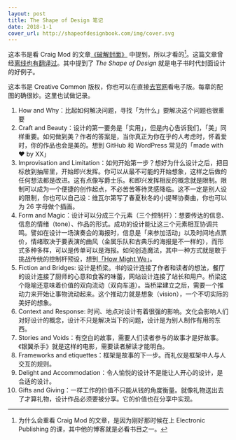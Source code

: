 ```yaml
---
layout: post
title: The Shape of Design 笔记
date: 2018-1-1
cover_url: http://shapeofdesignbook.com/img/cover.svg
---
```


这本书是看 Craig Mod 的文章[《破解封面》](https://craigmod.com/journal/hack_the_cover/) 中提到，所以才看的[^1]。这篇文章曾经[离线也有翻译过](http://weixin.sogou.com/weixin?type=2&s_from=input&query=%E7%A0%B4%E8%A7%A3%E5%B0%81%E9%9D%A2+%E7%A6%BB%E7%BA%BF%E9%98%85%E8%AF%BB)。其中提到了 *The Shape of Design* 就是电子书时代封面设计的好例子。

这本书是 Creative Common 版权，你也可以在直接[去官网](http://shapeofdesignbook.com/)看电子版。每章的配图的确很妙。这里也试做记录。


1. How and Why：比起如何解决问题，寻找「为什么」要解决这个问题也很重要
2. Craft and Beauty：设计的第一要务是「实用」，但是内心告诉我们，「美」同样重要。如何做到美？作者的答案是，当你真正为你在乎的人考虑时，怀着爱时，你的作品也会是美的。想到 GitHub 和 WordPress 常见的「made with ❤ by XX」
3. Improvisation and Limitation：如何开始第一步？想好为什么设计之后，把目标放到抽屉里，开始即兴发挥。你可以从最不可能的开始想象，这样之后做的任何想法都是改进。这有点像写爵士乐。和即兴发挥相反的概念就是限制。限制可以成为一个便捷的创作起点，不必苦苦等待灵感降临。这不一定是别人设的限制，你也可以自己设：维瓦尔第写了春夏秋冬的小提琴协奏曲，你也可以为 26 字母做个插画。
4. Form and Magic：设计可以分成三个元素（三个控制杆）：想要传达的信息、信息的情绪（tone）、作品的形式。成功的设计能让这三个元素相互协调共鸣。譬如在设计一场演奏会的海报时，信息是「来参加活动」以及时间地点票价，情绪取决于要表演的曲风（金属乐队和古典乐的海报是不一样的），而形式多种多样，可以是传单可以是海报。如何创造魔法，其中一种方式就是敢于挑战传统的控制杆预设，想到[「How Might We」](https://zhuanlan.zhihu.com/p/30238100)。
5. Fiction and Bridges: 设计是桥梁。书的设计连接了作者和读者的想法，餐厅的设计连接了厨师的心意和食客的味蕾，网站设计连接了站长和用户。桥梁这个隐喻还意味着价值的双向流动（双向车道）。当桥梁建立之后，需要一个推动力来开始让事物流动起来。这个推动力就是想象（vision），一个不切实际的美好的想象。
6. Context and Response: 时间、地点对设计有着很强的影响。文化会影响人们对好设计的概念，设计不只是解决当下的问题，设计是为别人制作有用的东西。
7. Stories and Voids：有空白的故事，需要人们读者参与的故事才是好故事。《银翼杀手》就是这样的电影，需要读者解读才能明白。
8. Frameworks and etiquettes：框架是故事的下一步。而礼仪是框架中人与人交互的规则。
9. Delight and Accommodation：令人愉悦的设计不是能让人开心的设计，是合适的设计。
10. Gifts and Giving：一样工作的价值不只能从钱的角度衡量。就像礼物送出去了才算礼物，设计作品必须要被分享。它的价值也在分享中实现。

[^1]: 为什么会重看 Craig Mod 的文章，是因为刚好那时候在上 Electronic Publishing 的课，其中他的博客就是必看书目之一。